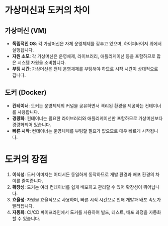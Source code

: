 # 가상머신과 도커의 차이

## 가상머신 (VM)

- **독립적인 OS**: 각 가상머신은 자체 운영체제를 갖추고 있으며, 하이퍼바이저 위에서 실행됩니다.
- **자원 소모**: 각 가상머신은 운영체제, 라이브러리, 애플리케이션 등을 포함하므로 많은 시스템 자원을 소비합니다.
- **부팅 시간**: 가상머신은 전체 운영체제를 부팅해야 하므로 시작 시간이 상대적으로 깁니다.

## 도커 (Docker)

- **컨테이너**: 도커는 운영체제의 커널을 공유하면서 격리된 환경을 제공하는 컨테이너를 사용합니다.
- **경량화**: 컨테이너는 필요한 라이브러리와 애플리케이션만 포함하므로 가상머신보다 경량화되어 있습니다.
- **빠른 시작**: 컨테이너는 운영체제를 부팅할 필요가 없으므로 매우 빠르게 시작됩니다.

# 도커의 장점

1. **이식성**: 도커 이미지는 어디서든 동일하게 동작하므로 개발 환경과 배포 환경의 차이를 줄여줍니다.
2. **확장성**: 도커는 여러 컨테이너를 쉽게 배포하고 관리할 수 있어 확장성이 뛰어납니다.
3. **효율성**: 자원을 효율적으로 사용하며, 빠른 시작 시간으로 인해 개발과 배포 속도가 빨라집니다.
4. **자동화**: CI/CD 파이프라인에서 도커를 사용하여 빌드, 테스트, 배포 과정을 자동화할 수 있습니다.
